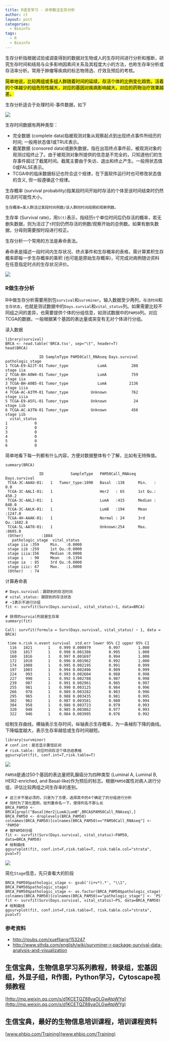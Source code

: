 ```yaml
---
title: R语言学习 - 非参数法生存分析
author: ct
layout: post
categories:
  - Bioinfo
tags:
  - R
  - Bioinfo
---
```


生存分析指根据试验或调查得到的数据对生物或人的生存时间进行分析和推断，研究生存时间和结局与众多影响因素间关系及其程度大小的方法，也称生存率分析或存活率分析。常用于肿瘤等疾病的标志物筛选、疗效及预后的考核。

<mark>简单地说，比较两组或多组人群随着时间的延续，存活个体的比例变化趋势。活着的个体越少的组危险性越大，对应的基因对疾病影响越大，对应的药物治疗效果越差。</mark>

生存分析适合于处理时间-事件数据，如下

![](http://blog.genesino.com/images/surv_input_data.png)


生存时间数据有两种类型：

* 完全数据 (complete data)指被观测对象从观察起点到出现终点事件所经历的时间; 一般用状态值1或TRUE表示。
* 截尾数据 (consored data)或删失数据，指在出现终点事件前，被观测对象的观测过程终止了。由于被观测对象所提供的信息是不完全的，只知道他们的生存事件超过了截尾时间。截尾主要由于失访、退出和终止产生。一般用状态值0或FALSE表示。
* TCGA中的临床数据标记也符合这个规律，在下面软件运行时也可修改状态值的含义, 但一般遵循这个规律。

生存概率 (survival probability)指某段时间开始时存活的个体至该时间结束时仍然存活的可能性大小。

`生存概率=某人群活过某段时间例数/该人群同时间段期初观察例数。`

生存率 (Survival rate)，用`S(t)`表示，指经历`t`个单位时间后仍存活的概率，若无删失数据，则为活过了`t`时刻仍然存活的例数/观察开始的总例数。如果有删失数据，分母则需要按时段进行校正。

生存分析一个常用的方法是寿命表法。

寿命表是描述一段时间内生存状况、终点事件和生存概率的表格，需计算累积生存概率即每一步生存概率的乘积 (也可能是原始生存概率)，可完成对病例随访资料在任意指定时点的生存状况评价。

![](http://blog.genesino.com/images/surv_life_table.png)

### R做生存分析

R中做生存分析需要用到包`survival`和`survminer`。输入数据至少两列，`存活时间`和`生存状态`，也就是测试数据中的`Days.survial`和`vital_status`列。如果需要比较不同组之间的差异，也需要提供个体的分组信息，如测试数据中的`PAM50`列。对应TCGA的数据，一般根据某个基因的表达量或突变有无对个体进行分组。

读入数据

```
library(survival)
BRCA <- read.table('BRCA.tsv', sep="\t", header=T)
head(BRCA)
```

```
               ID SampleType PAM50Call_RNAseq Days.survival pathologic_stage
1 TCGA-E9-A2JT-01 Tumor_type             LumA           288        stage iia
2 TCGA-BH-A0W4-01 Tumor_type             LumA           759        stage iia
3 TCGA-BH-A0B5-01 Tumor_type             LumA          2136       stage iiia
4 TCGA-AC-A3TM-01 Tumor_type          Unknown           762       stage iiia
5 TCGA-E9-A5FL-01 Tumor_type          Unknown            24        stage iib
6 TCGA-AC-A3TN-01 Tumor_type          Unknown           456        stage iib
  vital_status
1            0
2            0
3            0
4            0
5            0
6            0
```

简单地看下每一列都有什么内容，方便对数据整体有个了解，比如有无特殊值。

```
summary(BRCA)
```

```
               ID            SampleType   PAM50Call_RNAseq Days.survival   
 TCGA-3C-AAAU-01:   1   Tumor_type:1090   Basal  :138      Min.   :   0.0  
 TCGA-3C-AALI-01:   1                     Her2   : 65      1st Qu.: 450.2  
 TCGA-3C-AALJ-01:   1                     LumA   :415      Median : 848.0  
 TCGA-3C-AALK-01:   1                     LumB   :194      Mean   :1247.0  
 TCGA-4H-AAAK-01:   1                     Normal : 24      3rd Qu.:1682.8  
 TCGA-5L-AAT0-01:   1                     Unknown:254      Max.   :8605.0  
 (Other)        :1084                                                      
   pathologic_stage  vital_status   
 stage iia :359     Min.   :0.0000  
 stage iib :259     1st Qu.:0.0000  
 stage iiia:156     Median :0.0000  
 stage i   : 90     Mean   :0.1394  
 stage ia  : 85     3rd Qu.:0.0000  
 stage iiic: 67     Max.   :1.0000  
 (Other)   : 74         
```

计算寿命表

```
# Days.survival：跟踪到的存活时间
# vital_status: 跟踪到的存活状态
# ~1表示不进行分组
fit <- survfit(Surv(Days.survival, vital_status)~1, data=BRCA)

# 获得的survial列就是生存率 
summary(fit)

Call: survfit(formula = Surv(Days.survival, vital_status) ~ 1, data = BRCA)

 time n.risk n.event survival  std.err lower 95% CI upper 95% CI
  116   1021       1    0.999 0.000979        0.997        1.000
  158   1017       1    0.998 0.001386        0.995        1.000
  160   1016       1    0.997 0.001697        0.994        1.000
  172   1010       1    0.996 0.001962        0.992        1.000
  174   1008       1    0.995 0.002195        0.991        0.999
  197   1003       1    0.994 0.002406        0.989        0.999
  224    993       1    0.993 0.002604        0.988        0.998
  227    990       1    0.992 0.002788        0.987        0.998
  239    987       1    0.991 0.002961        0.985        0.997
  255    981       1    0.990 0.003125        0.984        0.996
  266    978       1    0.989 0.003282        0.983        0.996
  295    965       1    0.988 0.003435        0.981        0.995
  302    962       1    0.987 0.003581        0.980        0.994
  304    958       1    0.986 0.003723        0.979        0.993
  320    948       1    0.985 0.003862        0.977        0.993
  322    946       1    0.984 0.003995        0.976        0.992
```

绘制生存曲线，横轴表示生存时间，纵轴表示生存概率，为一条梯形下降的曲线。下降幅度越大，表示生存率越低或生存时间越短。

```
library(survminer)
# conf.int：是否显示置信区间
# risk.table: 对应时间存活个体总结表格
ggsurvplot(fit, conf.int=T,risk.table=T)
```

![](http://blog.genesino.com/images/surv_km_all.png)


`PAM50`是通过50个基因的表达量把乳腺癌分为四种类型 (Luminal A, Luminal B, HER2-enriched, and Basal-like)作为预后的标志。根据`PAM50`属性对病人进行分组，评估比较两组之间生存率的差别。

```
# 这三步不是必须的，只是为了方便，选择其中的4个确定了的分组进行分析
# 同时为了简化图例，给列重命名一下，使得列名不那么长
BRCA_PAM50 <- BRCA[grepl("Basal|Her2|LumA|LumB",BRCA$PAM50Call_RNAseq),]
BRCA_PAM50 <- droplevels(BRCA_PAM50)
colnames(BRCA_PAM50)[colnames(BRCA_PAM50)=="PAM50Call_RNAseq"] <- 'PAM50'
# 按PAM50分组
fit <- survfit(Surv(Days.survival, vital_status)~PAM50, data=BRCA_PAM50)
# 绘制曲线
ggsurvplot(fit, conf.int=F,risk.table=T, risk.table.col="strata", pval=T)
```

![](http://blog.genesino.com/images/surv_km_all_clinic.png)

简化`Stage`信息，先只查看大的阶段

```
BRCA_PAM50$pathologic_stage <- gsub('(i+v*).*', "\\1", BRCA_PAM50$pathologic_stage)
BRCA_PAM50$pathologic_stage <- as.factor(BRCA_PAM50$pathologic_stage)
colnames(BRCA_PAM50)[colnames(BRCA_PAM50)=="pathologic_stage"] <- 'PS'
fit <- survfit(Surv(Days.survival, vital_status)~PS, data=BRCA_PAM50)
# 绘制曲线
ggsurvplot(fit, conf.int=F,risk.table=T, risk.table.col="strata", pval=T)
```


### 参考资料

* <http://rpubs.com/xuefliang/153247>
* <http://www.sthda.com/english/wiki/survminer-r-package-survival-data-analysis-and-visualization>



## 生信宝典，生物信息学习系列教程，转录组，宏基因组，外显子组，R作图，Python学习，Cytoscape视频教程

[http://mp.weixin.qq.com/s/d1KCETQZ88yaOLGwAtpWYg](http://mp.weixin.qq.com/s/d1KCETQZ88yaOLGwAtpWYg)

## 生信宝典，最好的生物信息培训课程，培训课程资料

[www.ehbio.com/Training](www.ehbio.com/Training)
